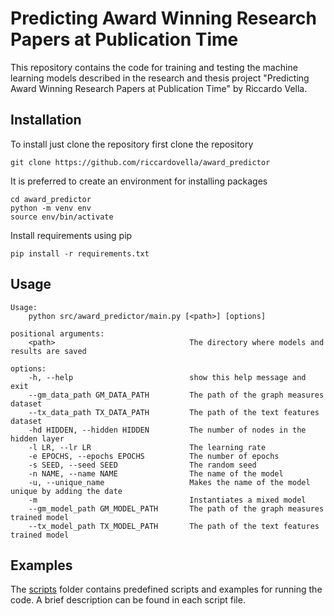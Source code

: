 # Predicting Award Winning Research Papers at Publication Time

This repository contains the code for training and testing the machine learning models described in the research and thesis project "Predicting Award Winning Research Papers at Publication Time" by Riccardo Vella.

Installation
------------

To install just clone the repository first clone the repository

```
git clone https://github.com/riccardovella/award_predictor
```

It is preferred to create an environment for installing packages

```
cd award_predictor
python -m venv env
source env/bin/activate
```

Install requirements using pip 

```
pip install -r requirements.txt
```

Usage
-----


    Usage:
        python src/award_predictor/main.py [<path>] [options] 

    positional arguments:
        <path>                              The directory where models and results are saved

    options:
        -h, --help                          show this help message and exit
        --gm_data_path GM_DATA_PATH         The path of the graph measures dataset
        --tx_data_path TX_DATA_PATH         The path of the text features dataset
        -hd HIDDEN, --hidden HIDDEN         The number of nodes in the hidden layer
        -l LR, --lr LR                      The learning rate
        -e EPOCHS, --epochs EPOCHS          The number of epochs
        -s SEED, --seed SEED                The random seed
        -n NAME, --name NAME                The name of the model
        -u, --unique_name                   Makes the name of the model unique by adding the date
        -m                                  Instantiates a mixed model
        --gm_model_path GM_MODEL_PATH       The path of the graph measures trained model
        --tx_model_path TX_MODEL_PATH       The path of the text features trained model

Examples
--------

The [scripts](scripts/) folder contains predefined scripts and examples for running the code. A brief description can be found in each script file.
